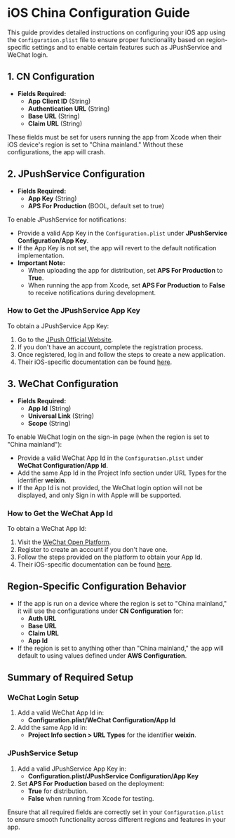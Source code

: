 # iOS China Configuration Guide

This guide provides detailed instructions on configuring your iOS app using the `Configuration.plist` file to ensure proper functionality based on region-specific settings and to enable certain features such as JPushService and WeChat login.

## 1. CN Configuration

- **Fields Required:**
  - **App Client ID** (String)
  - **Authentication URL** (String)
  - **Base URL** (String)
  - **Claim URL** (String)

These fields must be set for users running the app from Xcode when their iOS device's region is set to "China mainland." Without these configurations, the app will crash.

## 2. JPushService Configuration

- **Fields Required:**
  - **App Key** (String)
  - **APS For Production** (BOOL, default set to true)

To enable JPushService for notifications:

- Provide a valid App Key in the `Configuration.plist` under **JPushService Configuration/App Key**.
- If the App Key is not set, the app will revert to the default notification implementation.
- **Important Note:**
  - When uploading the app for distribution, set **APS For Production** to **True**.
  - When running the app from Xcode, set **APS For Production** to **False** to receive notifications during development.

### How to Get the JPushService App Key

To obtain a JPushService App Key:

1. Go to the [JPush Official Website](https://www.jiguang.cn/).
2. If you don't have an account, complete the registration process.
3. Once registered, log in and follow the steps to create a new application.
4. Their iOS-specific documentation can be found [here](https://docs.jiguang.cn/jpush/client/iOS).

## 3. WeChat Configuration

- **Fields Required:**
  - **App Id** (String)
  - **Universal Link** (String)
  - **Scope** (String)

To enable WeChat login on the sign-in page (when the region is set to "China mainland"):

- Provide a valid WeChat App Id in the `Configuration.plist` under **WeChat Configuration/App Id**.
- Add the same App Id in the Project Info section under URL Types for the identifier **weixin**.
- If the App Id is not provided, the WeChat login option will not be displayed, and only Sign in with Apple will be supported.

### How to Get the WeChat App Id

To obtain a WeChat App Id:

1. Visit the [WeChat Open Platform](https://open.weixin.qq.com/cgi-bin/index?t=home/index&lang=en_US).
2. Register to create an account if you don't have one.
3. Follow the steps provided on the platform to obtain your App Id.
4. Their iOS-specific documentation can be found [here](https://developers.weixin.qq.com/doc/oplatform/en/Mobile_App/Access_Guide/iOS.html).

## Region-Specific Configuration Behavior

- If the app is run on a device where the region is set to "China mainland," it will use the configurations under **CN Configuration** for:
  - **Auth URL**
  - **Base URL**
  - **Claim URL**
  - **App Id**
- If the region is set to anything other than "China mainland," the app will default to using values defined under **AWS Configuration**.

## Summary of Required Setup

### WeChat Login Setup

1. Add a valid WeChat App Id in:
   - **Configuration.plist/WeChat Configuration/App Id**
2. Add the same App Id in:
   - **Project Info section > URL Types** for the identifier **weixin**.

### JPushService Setup

1. Add a valid JPushService App Key in:
   - **Configuration.plist/JPushService Configuration/App Key**
2. Set **APS For Production** based on the deployment:
   - **True** for distribution.
   - **False** when running from Xcode for testing.

Ensure that all required fields are correctly set in your `Configuration.plist` to ensure smooth functionality across different regions and features in your app.